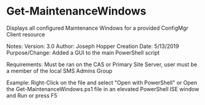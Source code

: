 # Get-MaintenanceWindows

Displays all configured Maintenance Windows for a provided ConfigMgr Client resource

Notes:
    Version: 3.0
    Author: Joseph Hopper
    Creation Date: 5/13/2019
    Purpose/Change: Added a GUI to the main PowerShell script

Requirements:
    Must be ran on the CAS or Primary Site Server, user must be a member of the local SMS Admins Group

Example:
        Right-Click on the file and select "Open with PowerShell"
        or
        Open the Get-MaintenanceWindows.ps1 file in an elevated PowerShell ISE window and Run or press F5
